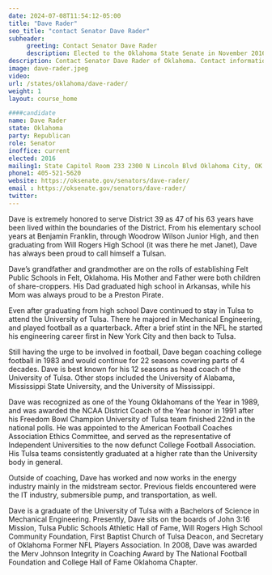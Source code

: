 ```yaml
---
date: 2024-07-08T11:54:12-05:00
title: "Dave Rader"
seo_title: "contact Senator Dave Rader"
subheader:
     greeting: Contact Senator Dave Rader
     description: Elected to the Oklahoma State Senate in November 2016, Rader represents the 39th Senate District.
description: Contact Senator Dave Rader of Oklahoma. Contact information for Dave Rader includes email address, phone number, and mailing address.
image: dave-rader.jpeg
video:
url: /states/oklahoma/dave-rader/
weight: 1
layout: course_home

####candidate
name: Dave Rader
state: Oklahoma
party: Republican
role: Senator
inoffice: current
elected: 2016
mailing1: State Capitol Room 233 2300 N Lincoln Blvd Oklahoma City, OK 73105
phone1: 405-521-5620
website: https://oksenate.gov/senators/dave-rader/
email : https://oksenate.gov/senators/dave-rader/
twitter:
---
```

Dave is extremely honored to serve District 39 as 47 of his 63 years have been lived within the boundaries of the District.  From his elementary school years at Benjamin Franklin, through Woodrow Wilson Junior High, and then graduating from Will Rogers High School (it was there he met Janet), Dave has always been proud to call himself a Tulsan.

Dave’s grandfather and grandmother are on the rolls of establishing Felt Public Schools in Felt, Oklahoma. His Mother and Father were both children of share-croppers. His Dad graduated high school in Arkansas, while his Mom was always proud to be a Preston Pirate.

Even after graduating from high school Dave continued to stay in Tulsa to attend the University of Tulsa.  There he majored in Mechanical Engineering, and played football as a quarterback.  After a brief stint in the NFL he started his engineering career first in New York City and then back to Tulsa.  

Still having the urge to be involved in football, Dave began coaching college football in 1983 and would continue for 22 seasons covering parts of 4 decades. Dave is best known for his 12 seasons as head coach of the University of Tulsa. Other stops included the University of Alabama, Mississippi State University, and the University of Mississippi.

Dave was recognized as one of the Young Oklahomans of the Year in 1989, and was awarded the NCAA District Coach of the Year honor in 1991 after his Freedom Bowl Champion University of Tulsa team finished 22nd in the national polls. He was appointed to the American Football Coaches Association Ethics Committee, and served as the representative of Independent Universities to the now defunct College Football Association. His Tulsa teams consistently graduated at a higher rate than the University body in general.

Outside of coaching, Dave has worked and now works in the energy industry mainly in the midstream sector.  Previous fields encountered were the IT industry, submersible pump, and transportation, as well.

Dave is a graduate of the University of Tulsa with a Bachelors of Science in Mechanical Engineering. Presently, Dave sits on the boards of John 3:16 Mission, Tulsa Public Schools Athletic Hall of Fame, Will Rogers High School Community Foundation, First Baptist Church of Tulsa Deacon, and Secretary of Oklahoma Former NFL Players Association. In 2008, Dave was awarded the Merv Johnson Integrity in Coaching Award by The National Football Foundation and College Hall of Fame Oklahoma Chapter.
